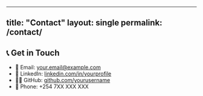 
---
title: "Contact"
layout: single
permalink: /contact/
---

## 📞 Get in Touch

- 📧 Email: [your.email@example.com](mailto:your.email@example.com)  
- 💼 LinkedIn: [linkedin.com/in/yourprofile](https://linkedin.com/in/yourprofile)  
- 🧑‍💻 GitHub: [github.com/yourusername](https://github.com/yourusername)  
- 📱 Phone: +254 7XX XXX XXX
